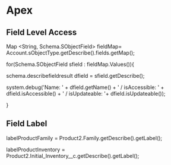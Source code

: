 # Apex

## Field Level Access

Map <String, Schema.SObjectField> fieldMap= Account.sObjectType.getDescribe().fields.getMap();

for(Schema.SObjectField sfield : fieldMap.Values()){

  schema.describefieldresult dfield = sfield.getDescribe();
  
  system.debug('Name: ' + dfield.getName() + ' / isAccessible: ' + dfield.isAccessible() + ' / isUpdateable: '+ dfield.isUpdateable());
	
}

## Field Label
labelProductFamily = Product2.Family.getDescribe().getLabel();

labelProductInventory = Product2.Initial_Inventory__c.getDescribe().getLabel();

